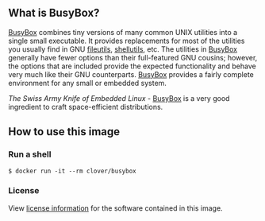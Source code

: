 ## What is BusyBox?

[BusyBox](http://www.busybox.net/) combines tiny versions of many common UNIX utilities into a single small executable. It provides replacements for most of the utilities you usually find in GNU [fileutils](https://www.gnu.org/software/fileutils/), [shellutils](https://www.gnu.org/software/shellutils/), etc. The utilities in [BusyBox](http://www.busybox.net/) generally have fewer options than their full-featured GNU cousins; however, the options that are included provide the expected functionality and behave very much like their GNU counterparts. [BusyBox](http://www.busybox.net/) provides a fairly complete environment for any small or embedded system.

_The Swiss Army Knife of Embedded Linux_ - [BusyBox](http://www.busybox.net/) is a very good ingredient to craft space-efficient distributions.

## How to use this image

### Run a shell

    $ docker run -it --rm clover/busybox

### License

View [license information](http://www.busybox.net/license.html) for the software contained in this image.
